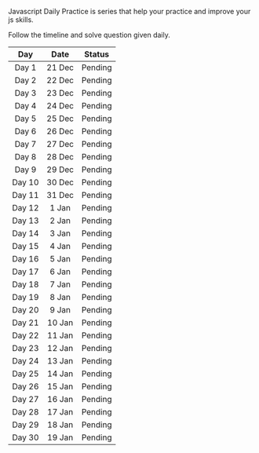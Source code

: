 Javascript Daily Practice is series that help your practice and improve your js skills.

Follow the timeline and solve question given daily. 


| Day       | Date      | Status        |
|:---:      |:---:      |:---:          |
|Day 1      | 21 Dec    | Pending       |
|Day 2      | 22 Dec    | Pending       |
|Day 3      | 23 Dec    | Pending       |
|Day 4      | 24 Dec    | Pending       |
|Day 5      | 25 Dec    | Pending       |
|Day 6      | 26 Dec    | Pending       |
|Day 7      | 27 Dec    | Pending       |
|Day 8      | 28 Dec    | Pending       |
|Day 9      | 29 Dec    | Pending       |
|Day 10     | 30 Dec    | Pending       |
|Day 11     | 31 Dec    | Pending       |
|Day 12     | 1 Jan     | Pending       |
|Day 13     | 2 Jan     | Pending       |
|Day 14     | 3 Jan     | Pending       |
|Day 15     | 4 Jan     | Pending       |
|Day 16     | 5 Jan     | Pending       |
|Day 17     | 6 Jan     | Pending       |
|Day 18     | 7 Jan     | Pending       |
|Day 19     | 8 Jan     | Pending       |
|Day 20     | 9 Jan     | Pending       |
|Day 21     | 10 Jan    | Pending       |
|Day 22     | 11 Jan    | Pending       |
|Day 23     | 12 Jan    | Pending       |
|Day 24     | 13 Jan    | Pending       |
|Day 25     | 14 Jan    | Pending       |
|Day 26     | 15 Jan    | Pending       |
|Day 27     | 16 Jan    | Pending       |
|Day 28     | 17 Jan    | Pending       |
|Day 29     | 18 Jan    | Pending       |
|Day 30     | 19 Jan    | Pending       |

